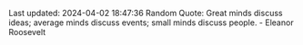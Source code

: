 Last updated: 2024-04-02 18:47:36
Random Quote: Great minds discuss ideas; average minds discuss events; small minds discuss people. - Eleanor Roosevelt